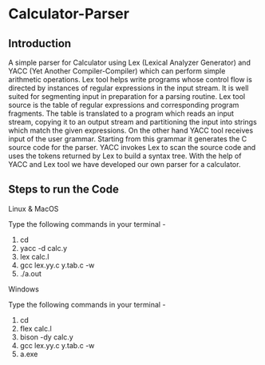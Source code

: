 # Calculator-Parser

## Introduction
A simple parser for Calculator using Lex (Lexical Analyzer Generator) and YACC (Yet Another Compiler-Compiler) which can perform simple arithmetic operations. Lex tool helps write programs whose control flow is directed by instances of regular expressions in the input stream. It is well suited for segmenting input in preparation for a parsing routine. Lex tool source is the table of regular expressions and corresponding program fragments. The table is translated to a program which reads an input stream, copying it to an output stream and partitioning the input into strings which match the given expressions. On the other hand YACC tool receives input of the user grammar. Starting from this grammar it generates the C source code for the parser. YACC invokes Lex to scan the source code and uses the tokens returned by Lex to build a syntax tree. With the help of YACC and Lex tool we have developed our own parser for a calculator.


## Steps to run the Code

Linux & MacOS

Type the following commands in your terminal - 
1. cd <Project Directory>
2. yacc -d calc.y
3. lex calc.l  
4. gcc lex.yy.c y.tab.c -w
5. ./a.out

Windows

Type the following commands in your terminal - 
1. cd <Project Directory>
2. flex calc.l
3. bison -dy calc.y
4. gcc lex.yy.c y.tab.c -w
5. a.exe
